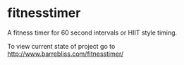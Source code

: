 fitnesstimer
============

A fitness timer for 60 second intervals or HIIT style timing.

To view current state of project go to http://www.barrebliss.com/fitnesstimer/

